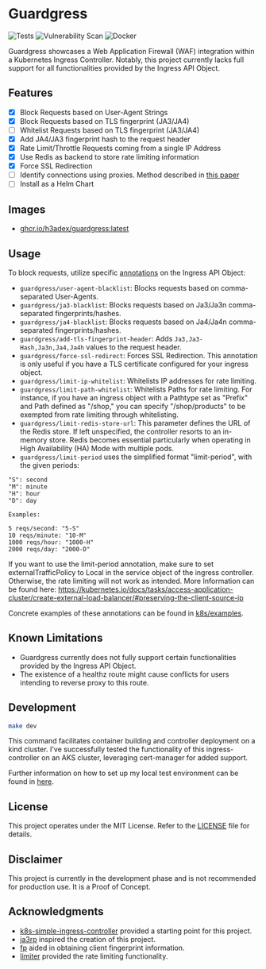 # Guardgress
![Tests](https://github.com/h3adex/guardgress/actions/workflows/test-go-code.yaml/badge.svg)
![Vulnerability Scan](https://github.com/h3adex/guardgress/actions/workflows/vulnerability-scan.yaml/badge.svg)
![Docker](https://github.com/h3adex/guardgress/actions/workflows/publish-to-docker.yaml/badge.svg)

Guardgress showcases a Web Application Firewall (WAF) integration within 
a Kubernetes Ingress Controller. Notably, this project currently lacks 
full support for all functionalities provided by the Ingress API Object.

## Features
- [x] Block Requests based on User-Agent Strings
- [x] Block Requests based on TLS fingerprint (JA3/JA4)
- [ ] Whitelist Requests based on TLS fingerprint (JA3/JA4)
- [x] Add JA4/JA3 fingerprint hash to the request header
- [x] Rate Limit/Throttle Requests coming from a single IP Address
- [x] Use Redis as backend to store rate limiting information
- [x] Force SSL Redirection
- [ ] Identify connections using proxies. Method described in [this paper](https://dl.acm.org/doi/abs/10.1007/978-3-031-21280-2_18)
- [ ] Install as a Helm Chart

## Images
- [ghcr.io/h3adex/guardgress:latest](https://github.com/h3adex/guardgress/pkgs/container/guardgress)

## Usage
To block requests, utilize specific [annotations](pkg/annotations/annotations.go) on the Ingress API Object:

- `guardgress/user-agent-blacklist`: Blocks requests based on comma-separated User-Agents.
- `guardgress/ja3-blacklist`: Blocks requests based on Ja3/Ja3n comma-separated fingerprints/hashes.
- `guardgress/ja4-blacklist`: Blocks requests based on Ja4/Ja4n comma-separated fingerprints/hashes.
- `guardgress/add-tls-fingerprint-header`: Adds `Ja3,Ja3-Hash,Ja3n,Ja4,Ja4h` values to the request header.
- `guardgress/force-ssl-redirect`: Forces SSL Redirection. This annotation is only useful if you have a TLS certificate configured for your ingress object.
- `guardgress/limit-ip-whitelist`: Whitelists IP addresses for rate limiting.
- `guardgress/limit-path-whitelist`: Whitelists Paths for rate limiting. For instance, if you have an ingress object with a Pathtype set as "Prefix" and Path defined as "/shop," you can specify "/shop/products" to be exempted from rate limiting through whitelisting.
- `guardgress/limit-redis-store-url`: This parameter defines the URL of the Redis store. If left unspecified, the controller resorts to an in-memory store. Redis becomes essential particularly when operating in High Availability (HA) Mode with multiple pods.
- `guardgress/limit-period` uses the simplified format "limit-period", with the given periods:
```text
"S": second 
"M": minute
"H": hour
"D": day

Examples:
    
5 reqs/second: "5-S"
10 reqs/minute: "10-M"
1000 reqs/hour: "1000-H"
2000 reqs/day: "2000-D"
```
If you want to use the limit-period annotation, make sure to set externalTrafficPolicy to Local in the service object of the ingress controller. 
Otherwise, the rate limiting will not work as intended. More Information can be found here: https://kubernetes.io/docs/tasks/access-application-cluster/create-external-load-balancer/#preserving-the-client-source-ip

Concrete examples of these annotations can be found in [k8s/examples](k8s/examples).

## Known Limitations
- Guardgress currently does not fully support certain functionalities provided by the Ingress API Object.
- The existence of a healthz route might cause conflicts for users intending to reverse proxy to this route.

## Development
```sh
make dev
```
This command facilitates container building and controller deployment on a kind cluster.
I've successfully tested the functionality of this ingress-controller on an AKS cluster,
leveraging cert-manager for added support.

Further information on how to set up my local test environment 
can be found in [here](build/README.md).

## License
This project operates under the MIT License. Refer to the [LICENSE](LICENSE) file for details.

## Disclaimer
This project is currently in the development phase and is not recommended for production use. 
It is a Proof of Concept.

## Acknowledgments
- [k8s-simple-ingress-controller](https://github.com/calebdoxsey/kubernetes-simple-ingress-controller) provided a starting point for this project.
- [ja3rp](https://github.com/sleeyax/ja3rp) inspired the creation of this project.
- [fp](https://github.com/gospider007/fp) aided in obtaining client fingerprint information.
- [limiter](https://github.com/ulule/limiter/) provided the rate limiting functionality.